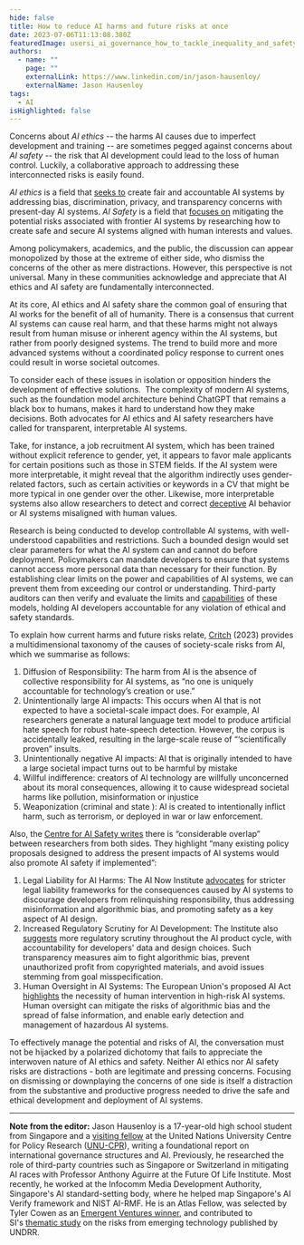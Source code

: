 ```yaml
---
hide: false
title: How to reduce AI harms and future risks at once
date: 2023-07-06T11:13:08.380Z
featuredImage: usersi_ai_governance_how_to_tackle_inequality_and_safety_in_one_b06ab45b-cae9-45d1-abb3-f4993755921d.png
authors:
  - name: ""
    page: ""
    externalLink: https://www.linkedin.com/in/jason-hausenloy/
    externalName: Jason Hausenloy
tags:
  - AI
isHighlighted: false
---
```


Concerns about _AI ethics_ -- the harms AI causes due to imperfect development and training -- are sometimes pegged against concerns about _AI safety_ -- the risk that AI development could lead to the loss of human control. Luckily, a collaborative approach to addressing these interconnected risks is easily found.

_AI ethics_ is a field that [seeks to](https://www.unesco.org/en/artificial-intelligence/recommendation-ethics) create fair and accountable AI systems by addressing bias, discrimination, privacy, and transparency concerns with present-day AI systems. _AI Safety_ is a field that [focuses on](https://cset.georgetown.edu/publication/key-concepts-in-ai-safety-an-overview/) mitigating the potential risks associated with frontier AI systems by researching how to create safe and secure AI systems aligned with human interests and values.

Among policymakers, academics, and the public, the discussion can appear monopolized by those at the extreme of either side, who dismiss the concerns of the other as mere distractions. However, this perspective is not universal. Many in these communities acknowledge and appreciate that AI ethics and AI safety are fundamentally interconnected.

At its core, AI ethics and AI safety share the common goal of ensuring that AI works for the benefit of all of humanity. There is a consensus that current AI systems can cause real harm, and that these harms might not always result from human misuse or inherent agency within the AI systems, but rather from poorly designed systems. The trend to build more and more advanced systems without a coordinated policy response to current ones could result in worse societal outcomes.

To consider each of these issues in isolation or opposition hinders the development of effective solutions.  The complexity of modern AI systems, such as the foundation model architecture behind ChatGPT that remains a black box to humans, makes it hard to understand how they make decisions. Both advocates for AI ethics and AI safety researchers have called for transparent, interpretable AI systems.

Take, for instance, a job recruitment AI system, which has been trained without explicit reference to gender, yet, it appears to favor male applicants for certain positions such as those in STEM fields. If the AI system were more interpretable, it might reveal that the algorithm indirectly uses gender-related factors, such as certain activities or keywords in a CV that might be more typical in one gender over the other. Likewise, more interpretable systems also allow researchers to detect and correct [deceptive](https://www.foxbusiness.com/technology/openais-gpt-4-faked-being-blind-deceive-taskrabbit-human-helping-solve-captcha) AI behavior or AI systems misaligned with human values.

Research is being conducted to develop controllable AI systems, with well-understood capabilities and restrictions. Such a bounded design would set clear parameters for what the AI system can and cannot do before deployment. Policymakers can mandate developers to ensure that systems cannot access more personal data than necessary for their function. By establishing clear limits on the power and capabilities of AI systems, we can prevent them from exceeding our control or understanding. Third-party auditors can then verify and evaluate the limits and [capabilities](https://arxiv.org/pdf/2305.15324.pdf) of these models, holding AI developers accountable for any violation of ethical and safety standards.

To explain how current harms and future risks relate, [Critch](https://arxiv.org/pdf/2306.06924.pdf) (2023) provides a multidimensional taxonomy of the causes of society-scale risks from AI, which we summarise as follows:

1. Diffusion of Responsibility: The harm from AI is the absence of collective responsibility for AI systems, as “no one is uniquely accountable for technology’s creation or use.”
2. Unintentionally large AI impacts: This occurs when AI that is not expected to have a societal-scale impact does. For example, AI researchers generate a natural language text model to produce artificial hate speech for robust hate-speech detection. However, the corpus is accidentally leaked, resulting in the large-scale reuse of “‘scientifically proven” insults.
3. Unintentionally negative AI impacts: AI that is originally intended to have a large societal impact turns out to be harmful by mistake
4. Willful indifference: creators of AI technology are willfully unconcerned about its moral consequences, allowing it to cause widespread societal harms like pollution, misinformation or injustice
5. Weaponization (criminal and state ): AI is created to intentionally inflict harm, such as terrorism, or deployed in war or law enforcement.

Also, the [Centre for AI Safety writes](https://www.safe.ai/post/three-policy-proposals-for-ai-safety) there is “considerable overlap” between researchers from both sides. They highlight “many existing policy proposals designed to address the present impacts of AI systems would also promote AI safety if implemented”:

1. Legal Liability for AI Harms: The AI Now Institute [advocates](https://ainowinstitute.org/publication/gpai-is-high-risk-should-not-be-excluded-from-eu-ai-act) for stricter legal liability frameworks for the consequences caused by AI systems to discourage developers from relinquishing responsibility, thus addressing misinformation and algorithmic bias, and promoting safety as a key aspect of AI design.
2. Increased Regulatory Scrutiny for AI Development: The Institute also [suggests](https://ainowinstitute.org/publication/gpai-is-high-risk-should-not-be-excluded-from-eu-ai-act) more regulatory scrutiny throughout the AI product cycle, with accountability for developers' data and design choices. Such transparency measures aim to fight algorithmic bias, prevent unauthorized profit from copyrighted materials, and avoid issues stemming from goal misspecification.
3. Human Oversight in AI Systems: The European Union's proposed AI Act [highlights](https://www.europarl.europa.eu/resources/library/media/20230516RES90302/20230516RES90302.pdf) the necessity of human intervention in high-risk AI systems. Human oversight can mitigate the risks of algorithmic bias and the spread of false information, and enable early detection and management of hazardous AI systems.

To effectively manage the potential and risks of AI, the conversation must not be hijacked by a polarized dichotomy that fails to appreciate the interwoven nature of AI ethics and safety. Neither AI ethics nor AI safety risks are distractions - both are legitimate and pressing concerns. Focusing on dismissing or downplaying the concerns of one side is itself a distraction from the substantive and productive progress needed to drive the safe and ethical development and deployment of AI systems.

---

**Note from the editor:** Jason Hausenloy is a 17-year-old high school student from Singapore and a [visiting fellow](https://cpr.unu.edu/people/researchers/20450.html) at the United Nations University Centre for Policy Research ([UNU-CPR](https://cpr.unu.edu/research/our-work/geneva.html)), writing a foundational report on international governance structures and AI. Previously, he researched the role of third-party countries such as Singapore or Switzerland in mitigating AI races with Professor Anthony Aguirre at the Future Of Life Institute. Most recently, he worked at the Infocomm Media Development Authority, Singapore's AI standard-setting body, where he helped map Singapore's AI Verify framework and NIST AI-RMF. He is an Atlas Fellow, was selected by Tyler Cowen as an [Emergent Ventures winner](https://marginalrevolution.com/marginalrevolution/2023/02/emergent-ventures-winners-24th-cohort.html), and contributed to SI's [thematic study](https://www.undrr.org/publication/thematic-study-existential-risk-and-rapid-technological-change-advancing-risk-informed) on the risks from emerging technology published by UNDRR.
